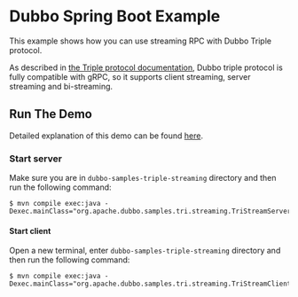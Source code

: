 # Dubbo Spring Boot Example

This example shows how you can use streaming RPC with Dubbo Triple protocol.

As described in [the Triple protocol documentation](https://dubbo.apache.org/zh-cn/overview/reference/protocols/triple/), Dubbo triple protocol is fully compatible with gRPC, so it supports client streaming, server streaming and bi-streaming.

## Run The Demo
Detailed explanation of this demo can be found [here](https://dubbo.apache.org/zh-cn/overview/quickstart/rpc/java/).

### Start server
Make sure you are in `dubbo-samples-triple-streaming` directory and then run the following command:

```shell
$ mvn compile exec:java -Dexec.mainClass="org.apache.dubbo.samples.tri.streaming.TriStreamServer"
```

#### Start client
Open a new terminal, enter `dubbo-samples-triple-streaming` directory and then run the following command:

```shell
$ mvn compile exec:java -Dexec.mainClass="org.apache.dubbo.samples.tri.streaming.TriStreamClient"
```